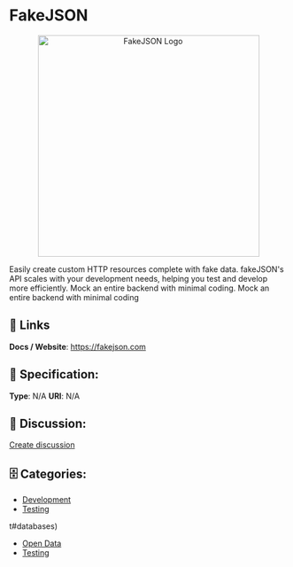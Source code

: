 # FakeJSON
<p align="center">
    <img width="400" src="https://raw.githubusercontent.com/apis-list/apis-list/main/apis/fakejson/logo_256x256.png" alt="FakeJSON Logo"/>
</p>

Easily create custom HTTP resources complete with fake data.  fakeJSON's API scales with your development needs, helping you test and develop more efficiently.  Mock an entire backend with minimal coding. Mock an entire backend with minimal coding

##  🔗 Links
**Docs / Website**: https://fakejson.com

## 🧬 Specification:
**Type**: N/A
**URI**: N/A

## 💬 Discussion:
[Create discussion](https://github.com/apis-list/apis-list/discussions/new)

## 🗄️ Categories:
- [Development](https://github.com/apis-list/apis-list#development)
- [Testing](https://github.com/apis-list/apis-list#testing)



t#databases)
- [Open Data](https://github.com/apis-list/apis-list#open-data)
- [Testing](https://github.com/apis-list/apis-list#testing)







